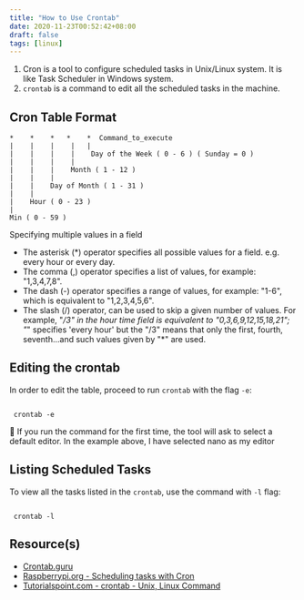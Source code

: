 ```yaml
---
title: "How to Use Crontab"
date: 2020-11-23T00:52:42+08:00
draft: false
tags: [linux]
---
```

1. Cron is a tool to configure scheduled tasks in Unix/Linux system. It is like Task Scheduler in Windows system.  
2. `crontab` is a command to edit all the scheduled tasks in the machine.  

## Cron Table Format

```
*    *    *   *    *  Command_to_execute
|    |    |    |   |       
|    |    |    |    Day of the Week ( 0 - 6 ) ( Sunday = 0 )
|    |    |    |
|    |    |    Month ( 1 - 12 )
|    |    |
|    |    Day of Month ( 1 - 31 )
|    |
|    Hour ( 0 - 23 )
|
Min ( 0 - 59 )
```

Specifying multiple values in a field

- The asterisk (*) operator specifies all possible values for a field. e.g. every hour or every day.
- The comma (,) operator specifies a list of values, for example: "1,3,4,7,8".
- The dash (-) operator specifies a range of values, for example: "1-6", which is equivalent to "1,2,3,4,5,6".
- The slash (/) operator, can be used to skip a given number of values. For example, "*/3" in the hour time field is equivalent to "0,3,6,9,12,15,18,21"; "*" specifies 'every hour' but the "/3" means that only the first, fourth, seventh...and such values given by "*" are used.

## Editing the crontab

In order to edit the table, proceed to run `crontab` with the flag `-e`:

```shell

 crontab -e

```

📌 If you run the command for the first time, the tool will ask to select a default editor. In the example above, I have selected nano as my editor

## Listing Scheduled Tasks

To view all the tasks listed in the `crontab`, use the command with `-l` flag:

```shell

 crontab -l

```

## Resource(s)

- [Crontab.guru](https://crontab.guru/)
- [Raspberrypi.org - Scheduling tasks with Cron](https://www.raspberrypi.org/documentation/linux/usage/cron.md)
- [Tutorialspoint.com - crontab - Unix, Linux Command](https://www.tutorialspoint.com/unix_commands/crontab.htm)
